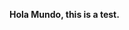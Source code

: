 <b>Hola Mundo, this is a test.</b>

<!---
gsm2k/gsm2k is a ✨ special ✨ repository because its `README.md` (this file) appears on your GitHub profile.
You can click the Preview link to take a look at your changes.
--->
